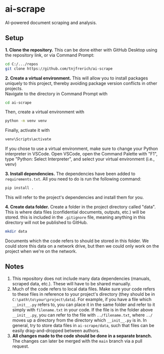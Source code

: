 # ai-scrape
AI-powered document scraping and analysis.



## Setup

**1. Clone the repository.** This can be done either with GitHub Desktop using the repository link, or via Command Prompt:
```bash
cd C:/.../repos
git clone https://github.com/tnjfrerich/ai-scrape
```

**2. Create a virtual environment.** This will allow you to install packages uniquely to this project, thereby avoiding package version conflicts in other projects.  
Navigate to the directory in Command Prompt with
```bash
cd ai-scrape
```
Then, create a virtual environment with
```bash
python -m venv venv
```
Finally, activate it with
```bash
venv\Scripts\activate
```
If you chose to use a virtual environment, make sure to change your Python interpreter in VSCode. Open VSCode, open the Command Palette with "F1", type "Python: Select Interpreter", and select your virtual environment (i.e., venv)

**3. Install dependencies.** The dependencies have been added to `requirements.txt`. All you need to do is run the following command:
```bash
pip install .
```
This will refer to the project's dependencies and install them for you.

**4. Create data folder.** Create a folder in the project directory called "data". This is where data files (confidential documents, outputs, etc.) will be stored. this is included in the `.gitignore` file, meaning anything in this directory will not be published to GitHub.
```bash
mkdir data
```
Documents which the code refers to should be stored in this folder. We could store this data on a network drive, but then we could only work on the project when we're on the network.



## Notes

1. This repository does not include many data dependencies (manuals, scraped data, etc.). These will have to be shared manually.
2. Much of the code refers to local data files. Make sure your code refers to these files in reference to your project's directory (they should be in `C:\path\to\your\project\data`). For example, if you have a file which `__init__.py` refers to, you can place it in the same folder and refer to it simply with `filename.txt` in your code. If the file is in the folder above `__init__.py`, you can refer to the file with `../filename.txt`, where `../` moves up a directory from the directory which `__init__.py` is in. In general, try to store data files in `ai-scrape/data`, such that files can be easily drag-and-dropped between authors.
3. **All changes made to the code should be done in a separate branch.** The changes can later be merged with the `main` branch via a pull request.
